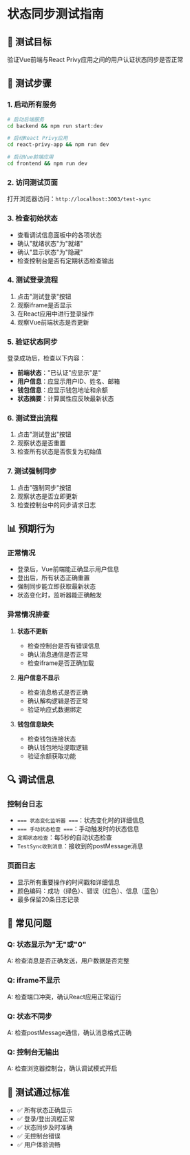 # 状态同步测试指南

## 🎯 测试目标
验证Vue前端与React Privy应用之间的用户认证状态同步是否正常

## 🧪 测试步骤

### 1. 启动所有服务
```bash
# 启动后端服务
cd backend && npm run start:dev

# 启动React Privy应用
cd react-privy-app && npm run dev

# 启动Vue前端应用
cd frontend && npm run dev
```

### 2. 访问测试页面
打开浏览器访问：`http://localhost:3003/test-sync`

### 3. 检查初始状态
- 查看调试信息面板中的各项状态
- 确认"就绪状态"为"就绪"
- 确认"显示状态"为"隐藏"
- 检查控制台是否有定期状态检查输出

### 4. 测试登录流程
1. 点击"测试登录"按钮
2. 观察iframe是否显示
3. 在React应用中进行登录操作
4. 观察Vue前端状态是否更新

### 5. 验证状态同步
登录成功后，检查以下内容：
- **前端状态**："已认证"应显示"是"
- **用户信息**：应显示用户ID、姓名、邮箱
- **钱包信息**：应显示钱包地址和余额
- **状态摘要**：计算属性应反映最新状态

### 6. 测试登出流程
1. 点击"测试登出"按钮
2. 观察状态是否重置
3. 检查所有状态是否恢复为初始值

### 7. 测试强制同步
1. 点击"强制同步"按钮
2. 观察状态是否立即更新
3. 检查控制台中的同步请求日志

## 📊 预期行为

### 正常情况
- 登录后，Vue前端能正确显示用户信息
- 登出后，所有状态正确重置
- 强制同步能立即获取最新状态
- 状态变化时，监听器能正确触发

### 异常情况排查
1. **状态不更新**
   - 检查控制台是否有错误信息
   - 确认消息通信是否正常
   - 检查iframe是否正确加载

2. **用户信息不显示**
   - 检查消息格式是否正确
   - 确认解构逻辑是否正常
   - 验证响应式数据绑定

3. **钱包信息缺失**
   - 检查钱包连接状态
   - 确认钱包地址提取逻辑
   - 验证余额获取功能

## 🔍 调试信息

### 控制台日志
- `=== 状态变化监听器 ===`：状态变化时的详细信息
- `=== 手动状态检查 ===`：手动触发时的状态信息
- `定期状态检查`：每5秒的自动状态检查
- `TestSync收到消息`：接收到的postMessage消息

### 页面日志
- 显示所有重要操作的时间戳和详细信息
- 颜色编码：成功（绿色）、错误（红色）、信息（蓝色）
- 最多保留20条日志记录

## 📝 常见问题

### Q: 状态显示为"无"或"0"
A: 检查消息是否正确发送，用户数据是否完整

### Q: iframe不显示
A: 检查端口冲突，确认React应用正常运行

### Q: 状态不同步
A: 检查postMessage通信，确认消息格式正确

### Q: 控制台无输出
A: 检查浏览器控制台，确认调试模式开启

## 🎉 测试通过标准
- ✅ 所有状态正确显示
- ✅ 登录/登出流程正常
- ✅ 状态同步及时准确
- ✅ 无控制台错误
- ✅ 用户体验流畅